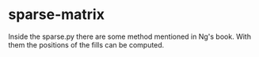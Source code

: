 # sparse-matrix

Inside the sparse.py there are some method mentioned in Ng's book. With them the positions of the fills can be computed.
